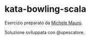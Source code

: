 # kata-bowling-scala

Esercizio preparato da [Michele Mauro](https://bitbucket.org/michelemauro/bowling-scala).

Soluzione sviluppata con @upescatore.